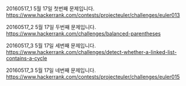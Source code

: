 20160517_1
5월 17일 첫번째 문제입니다.
https://www.hackerrank.com/contests/projecteuler/challenges/euler013

20160517_2
5월 17일 두번째 문제입니다.
https://www.hackerrank.com/challenges/balanced-parentheses

20160517_3
5월 17일 세번째 문제입니다.
https://www.hackerrank.com/challenges/detect-whether-a-linked-list-contains-a-cycle

20160517_3
5월 17일 네번째 문제입니다.
https://www.hackerrank.com/contests/projecteuler/challenges/euler015
